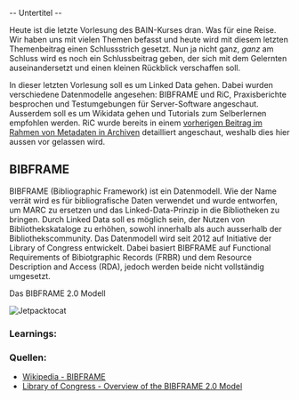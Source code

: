 -- Untertitel --

Heute ist die letzte Vorlesung des BAIN-Kurses dran. Was für eine Reise. Wir haben uns mit vielen Themen befasst und heute wird mit diesem letzten Themenbeitrag einen Schlussstrich gesetzt. Nun ja nicht ganz, _ganz_ am Schluss wird es noch ein Schlussbeitrag geben, der sich mit dem Gelernten auseinandersetzt und einen kleinen Rückblick verschaffen soll.

In dieser letzten Vorlesung soll es um Linked Data gehen. Dabei wurden verschiedene Datenmodelle angesehen: BIBFRAME und RiC, Praxisberichte besprochen und Testumgebungen für Server-Software angeschaut. Ausserdem soll es um Wikidata gehen und Tutorials zum Selberlernen empfohlen werden. RiC wurde bereits in einem [vorherigen Beitrag im Rahmen von Metadaten in Archiven](https://tinablabla.github.io/bainotes/2020/10/09/Metadaten-im-Archiv.html) detailliert angeschaut, weshalb dies hier aussen vor gelassen wird.

## BIBFRAME
BIBFRAME (Bibliographic Framework) ist ein Datenmodell. Wie der Name verrät wird es für bibliografische Daten verwendet und wurde entworfen, um MARC zu ersetzen und das Linked-Data-Prinzip in die Bibliotheken zu bringen. Durch Linked Data soll es möglich sein, der Nutzen von  Bibliothekskataloge zu erhöhen, sowohl innerhalb als auch ausserhalb der Bibliothekscommunity. Das Datenmodell wird seit 2012 auf Initiative der Library of Congress entwickelt. Dabei basiert BIBFRAME auf Functional Requirements of Bibiotgraphic Records (FRBR) und dem Resource Description and Access (RDA), jedoch werden beide nicht vollständig umgesetzt.

Das BIBFRAME 2.0 Modell

![Jetpacktocat](https://bainotes.github.com/images/2020-12-18_Screenshot-BIBFRAME.png)


### Learnings:
### Quellen:
- [Wikipedia - BIBFRAME](https://de.wikipedia.org/wiki/BIBFRAME)
- [Library of Congress - Overview of the BIBFRAME 2.0 Model](https://www.loc.gov/bibframe/docs/bibframe2-model.html)
